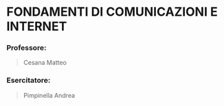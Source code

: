 # FONDAMENTI DI COMUNICAZIONI E INTERNET

### Professore:
> Cesana Matteo
### Esercitatore:
> Pimpinella Andrea
